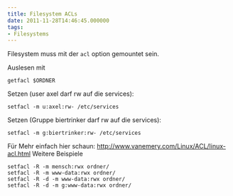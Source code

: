 ```yaml
---
title: Filesystem ACLs
date: 2011-11-28T14:46:45.000000
tags: 
- Filesystems
---
```



Filesystem muss mit der `acl` option gemountet sein.

Auslesen mit

    getfacl $ORDNER

Setzen (user axel darf rw auf die services):

    setfacl -m u:axel:rw- /etc/services

Setzen (Gruppe biertrinker darf rw auf die services):

    setfacl -m g:biertrinker:rw- /etc/services

Für Mehr einfach hier schaun: http://www.vanemery.com/Linux/ACL/linux-acl.html
Weitere Beispiele

    setfacl -R -m mensch:rwx ordner/
    setfacl -R -m www-data:rwx ordner/
    setfacl -R -d -m www-data:rwx ordner/
    setfacl -R -d -m g:www-data:rwx ordner/
